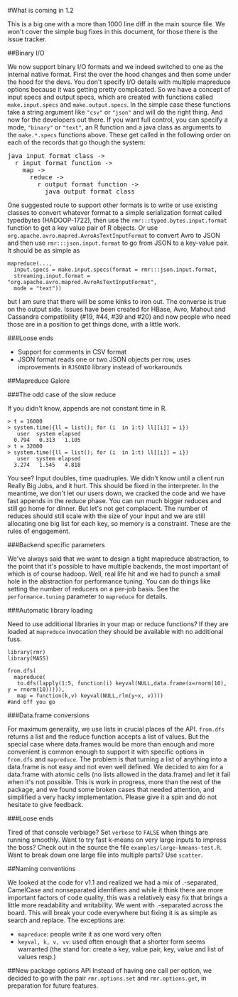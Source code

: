 #What is coming in 1.2

This is a big one with a more than 1000 line diff in the main source file. We won't cover the simple bug fixes in this document, for those there is the issue tracker.

##Binary I/O

We now support binary I/O formats and we indeed switched to one as the internal native format. First the over the hood changes and then some
under the hood for the devs. You don't specify I/O details with multiple mapreduce options because it was getting pretty complicated. So we
have a concept of input specs and output specs, which are created with functions called `make.input.specs` and `make.output.specs`. In the
simple case these functions take a string argument like `"csv"` or `"json"` and will do the right thing. And now for the developers out
there. If you want full control, you can specify a mode, `"binary"` or `"text"`, an R function and a java class as arguments to the `make.*.specs`
functions above. These get called in the following order on each of the records that go though the system: 

<pre>
java input format class -> 
  r input format function -> 
    map -> 
      reduce -> 
        r output format function -> 
          java output format class
</pre>

 One suggested route to support other formats
is to write or use existing classes to convert whatever format to a simple serialization format called typedbytes (HADOOP-1722), then use
the `rmr:::typed.bytes.input.format` function to get a key value pair of R objects. Or use `org.apache.avro.mapred.AvroAsTextInputFormat` to convert Avro to JSON and then use `rmr:::json.input.format` to go from JSON to a key-value pair. It should be as simple as 

```
mapreduce(..., 
  input.specs = make.input.specs(format = rmr:::json.input.format, 
  streaming.input.format = "org.apache.avro.mapred.AvroAsTextInputFormat", 
  mode = "text"))
```

but I am sure that there will be some kinks to iron out.
The converse is true on the output side. Issues have been
created for HBase, Avro, Mahout and Cassandra compatibility (#19, #44, #39 and #20) and now people who need those are in a position to get things done, with a little work.

###Loose ends

* Support for comments in CSV format
* JSON format reads one or two JSON objects per row, uses improvements in `RJSONIO` library instead of workarounds


##Mapreduce Galore

###The odd case of the slow reduce
 
If you didn't know, appends are not constant time in R.

```
> t = 16000
> system.time({ll = list(); for (i  in 1:t) ll[[i]] = i})
   user  system elapsed 
  0.794   0.313   1.105 
> t = 32000
> system.time({ll = list(); for (i  in 1:t) ll[[i]] = i})
   user  system elapsed 
  3.274   1.545   4.818 
```

You see? Input doubles, time quadruples. We didn't know until a client run Really Big Jobs, and it hurt. This should be fixed in the
interpreter. In the meantime, we don't let our users down, we cracked the code and we have fast appends in the reduce phase. You can run much bigger reduces and still go
home for dinner. But let's not get complacent. The number of reduces should still scale with the size of your input and we are still
allocating one big list for each key, so memory is a constraint. These are the rules of engagement.

###Backend specific parameters

We've always said that we want to design a tight mapreduce abstraction, to the point that it's possible to have multiple backends, the most
important of which is of course hadoop. Well, real life hit and we had to punch a small hole in the abstraction for performance tuning. You can do things like setting the number of reducers on a per-job basis. See the `performance.tuning` parameter to `mapreduce` for details.

###Automatic library loading

Need to use additional libraries in your map or reduce functions? If they are loaded at `mapreduce` invocation they should be available with no additional fuss.

```
library(rmr)
library(MASS)

from.dfs(
  mapreduce(
   to.dfs(lapply(1:5, function(i) keyval(NULL,data.frame(x=rnorm(10), y = rnorm(10))))), 
   map = function(k,v) keyval(NULL,rlm(y~x, v))))
#and off you go
```

###Data.frame conversions

For maximum generality, we use lists in crucial places of the API. `from.dfs` returns a list and the reduce function accepts a list of
values. But the special case where data.frames would be more than enough and more convenient is common enough to support it with specific
options in `from.dfs` and `mapreduce`. The problem is that turning a list of anything into a data.frame is not easy and not even well
defined. We decided to aim for a data.frame with atomic cells (no lists allowed in the data.frame) and let it fail when it's not
possible. This is work in progress, more than the rest of the package, and we found some broken cases that needed attention, and simplified a very hacky implementation. Please
give it a spin and do not hesitate to give feedback.

###Loose ends

Tired of that console verbiage? Set `verbose` to `FALSE` when things are running smoothly. Want to try fast k-means on very large inputs to
impress the boss? Check out in the source the file `examples/large-kmeans-test.R`. Want to break down one large file into multiple parts?
Use `scatter`.


##Naming conventions

We looked at the code for v1.1 and realized we had a mix of .-separated, CamelCase and nonseparated identifiers and while it think there are
more important factors of code quality, this was a relatively easy fix that brings a little more readability and writability. We
went with .-separated across the board. This will break your code everywhere but fixing it is as simple as search and replace. The exceptions are:

* `mapreduce`: people write it as one word very often
* `keyval, k, v, vv`: used often enough that a shorter form seems warranted (the stand for: create a key, value pair, key, value and list of values resp.)

##New package options API
Instead of having one call per option, we decided to go with the pair `rmr.options.set` and `rmr.options.get`, in preparation for future features.
